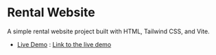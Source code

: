 # Rental Website

A simple rental website project built with HTML, Tailwind CSS, and Vite.

- [Live Demo](#) : [Link to the live demo](https://real-estate-landing-page-html.netlify.app/)

